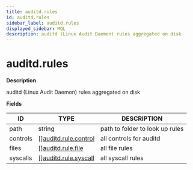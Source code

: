 ```yaml
---
title: auditd.rules
id: auditd.rules
sidebar_label: auditd.rules
displayed_sidebar: MQL
description: auditd (Linux Audit Daemon) rules aggregated on disk
---
```


# auditd.rules

**Description**

auditd (Linux Audit Daemon) rules aggregated on disk

**Fields**

| ID       | TYPE                                                    | DESCRIPTION                     |
| -------- | ------------------------------------------------------- | ------------------------------- |
| path     | string                                                  | path to folder to look up rules |
| controls | &#91;&#93;[auditd.rule.control](auditd.rule.control.md) | all controls for auditd         |
| files    | &#91;&#93;[auditd.rule.file](auditd.rule.file.md)       | all file rules                  |
| syscalls | &#91;&#93;[auditd.rule.syscall](auditd.rule.syscall.md) | all syscall rules               |

